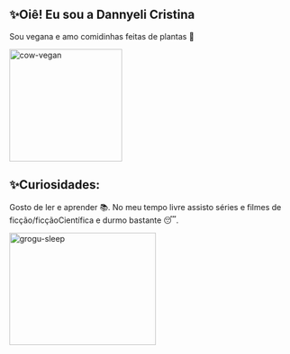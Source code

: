 
## ✨Oiê! Eu sou a Dannyeli Cristina 

Sou vegana e amo comidinhas feitas de plantas 🌱

<img alt="cow-vegan" height="200" width="200" src="https://media0.giphy.com/media/l1NfbvXJxrmzUnQMDn/giphy.gif"/>

## ✨Curiosidades:

Gosto de ler e aprender 📚. No meu tempo livre assisto séries e filmes de ficção/ficçãoCientífica e durmo bastante 😴. 

<img alt="grogu-sleep" height="200" width="260" src="https://i.pinimg.com/originals/95/66/71/95667138813a3284152e8c9786c61f1f.gif"/>
